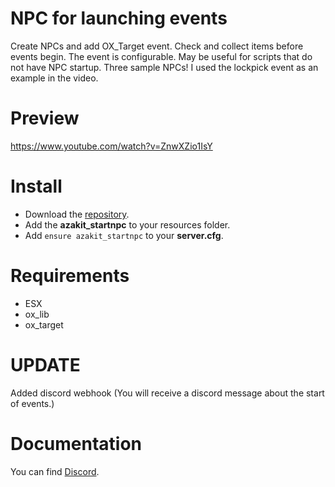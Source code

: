 # NPC for launching events
Create NPCs and add OX_Target event.
Check and collect items before events begin. The event is configurable.
May be useful for scripts that do not have NPC startup.
Three sample NPCs!
I used the lockpick event as an example in the video.

# Preview
https://www.youtube.com/watch?v=ZnwXZio1IsY

# Install
- Download the [repository](https://github.com/](https://github.com/AzakitHU/azakit_startnpc)).
- Add the **azakit_startnpc** to your resources folder.
- Add `ensure azakit_startnpc` to your **server.cfg**.

# Requirements
- ESX
- ox_lib
- ox_target

# UPDATE
Added discord webhook
(You will receive a discord message about the start of events.)

# Documentation
You can find [Discord](https://discord.gg/DmsF6DbCJ9).
